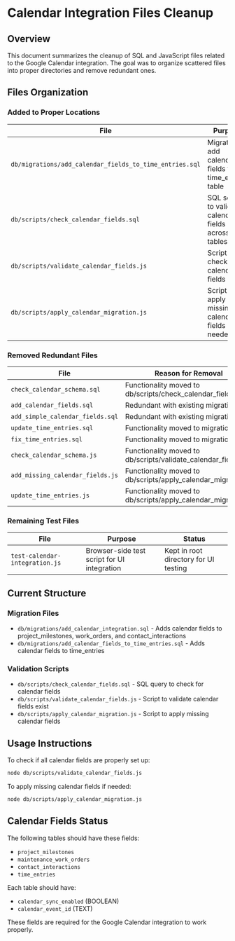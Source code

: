 # Calendar Integration Files Cleanup

## Overview

This document summarizes the cleanup of SQL and JavaScript files related to the Google Calendar integration. The goal was to organize scattered files into proper directories and remove redundant ones.

## Files Organization

### Added to Proper Locations

| File                                                    | Purpose                                                |
| ------------------------------------------------------- | ------------------------------------------------------ |
| `db/migrations/add_calendar_fields_to_time_entries.sql` | Migration to add calendar fields to time_entries table |
| `db/scripts/check_calendar_fields.sql`                  | SQL script to validate calendar fields across tables   |
| `db/scripts/validate_calendar_fields.js`                | Script to check if all calendar fields exist           |
| `db/scripts/apply_calendar_migration.js`                | Script to apply missing calendar fields if needed      |

### Removed Redundant Files

| File                             | Reason for Removal                                            |
| -------------------------------- | ------------------------------------------------------------- |
| `check_calendar_schema.sql`      | Functionality moved to db/scripts/check_calendar_fields.sql   |
| `add_calendar_fields.sql`        | Redundant with existing migrations                            |
| `add_simple_calendar_fields.sql` | Redundant with existing migrations                            |
| `update_time_entries.sql`        | Functionality moved to migration file                         |
| `fix_time_entries.sql`           | Functionality moved to migration file                         |
| `check_calendar_schema.js`       | Functionality moved to db/scripts/validate_calendar_fields.js |
| `add_missing_calendar_fields.js` | Functionality moved to db/scripts/apply_calendar_migration.js |
| `update_time_entries.js`         | Functionality moved to db/scripts/apply_calendar_migration.js |

### Remaining Test Files

| File                           | Purpose                                     | Status                                |
| ------------------------------ | ------------------------------------------- | ------------------------------------- |
| `test-calendar-integration.js` | Browser-side test script for UI integration | Kept in root directory for UI testing |

## Current Structure

### Migration Files

- `db/migrations/add_calendar_integration.sql` - Adds calendar fields to project_milestones, work_orders, and contact_interactions
- `db/migrations/add_calendar_fields_to_time_entries.sql` - Adds calendar fields to time_entries

### Validation Scripts

- `db/scripts/check_calendar_fields.sql` - SQL query to check for calendar fields
- `db/scripts/validate_calendar_fields.js` - Script to validate calendar fields exist
- `db/scripts/apply_calendar_migration.js` - Script to apply missing calendar fields

## Usage Instructions

To check if all calendar fields are properly set up:

```bash
node db/scripts/validate_calendar_fields.js
```

To apply missing calendar fields if needed:

```bash
node db/scripts/apply_calendar_migration.js
```

## Calendar Fields Status

The following tables should have these fields:

- `project_milestones`
- `maintenance_work_orders`
- `contact_interactions`
- `time_entries`

Each table should have:

- `calendar_sync_enabled` (BOOLEAN)
- `calendar_event_id` (TEXT)

These fields are required for the Google Calendar integration to work properly.
